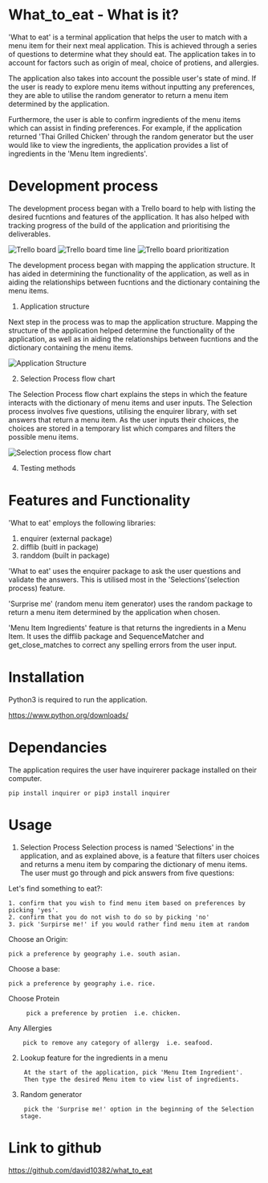 # What_to_eat - What is it?

'What to eat' is a terminal application that helps the user to match with a menu item for their next meal application. This is achieved through a series of questions to determine what they should eat. The application takes in to account for factors such as origin of meal, choice of protiens, and allergies. 

The application also takes into account the possible user's state of mind. If the user is ready to explore menu items without inputting any preferences, they are able to utilise the random generator to return a menu item determined by the application. 

Furthermore, the user is able to confirm ingredients of the menu items which can assist in finding preferences. For example, if the application returned 'Thai Grilled Chicken' through the random generator but the user would like to view the ingredients, the application provides a list of ingredients in the 'Menu Item ingredients'. 


# Development process

The development process began with a Trello board to help with listing the desired fucntions and features of the appllication. It has also helped with tracking progress of the build of the application and prioritising the deliverables.  
 
 ![Trello board](./images/Trello%20board%20for%20T1A3.png)
 ![Trello board time line](./images/Trello%20board%20time%20line.png)
 ![Trello board prioritization](./images/Trello%20board%20time%20line%20-%20priortisation.png)

The development process began with mapping the application structure. It has aided in determining the functionality of the application, as well as in aiding the relationships between fucntions and the dictionary containing the menu items. 

1. Application structure 

Next step in the process was to map the application structure. Mapping the structure of the application helped determine the functionality of the application, as well as in aiding the relationships between fucntions and the dictionary containing the menu items.

![Application Structure](./images/Application%20Strucutre%20Overview.drawio.png)

2. Selection Process flow chart 

The Selection Process flow chart explains the steps in which the feature interacts with the dictionary of menu items and user inputs. The Selection process involves five questions, utilising the enquirer library, with set answers that return a menu item. As the user inputs their choices, the choices are stored in a temporary list which compares and filters the possible menu items. 

![Selection process flow chart](./images/Selection%20Process%20flow%20chart.drawio.png)

4. Testing methods 

# Features and Functionality 
'What to eat' employs the following libraries:
1. enquirer (external package)
2. difflib (buitl in package)
3. randdom (built in package)

'What to eat' uses the enquirer package to ask the user questions and validate the answers. This is utilised most in the 'Selections'(selection process) feature. 

'Surprise me' (random menu item generator) uses the random package to return a menu item determined by the application when chosen.

'Menu Item Ingredients' feature is that returns the ingredients in a Menu Item. It uses the difflib package and SequenceMatcher and get_close_matches to correct any spelling errors from the user input.



# Installation

Python3 is required to run the application.

https://www.python.org/downloads/

# Dependancies

The application requires the user have  inquirerer package installed on their computer. 

``` pip install inquirer or pip3 install inquirer ```



# Usage

1. Selection Process 
    Selection process is named 'Selections' in the application, and as explained above, is a feature that filters user choices and returns a menu item by comparing the dictionary of menu items. The user must go through and pick answers from five questions:

Let's find something to eat?:

    1. confirm that you wish to find menu item based on preferences by picking 'yes'.
    2. confirm that you do not wish to do so by picking 'no'
    3. pick 'Surpirse me!' if you would rather find menu item at random

Choose an Origin:
         
    pick a preference by geography i.e. south asian.

Choose a base:
         
    pick a preference by geography i.e. rice.

Choose Protein

         pick a preference by protien  i.e. chicken.

Any Allergies

        pick to remove any category of allergy  i.e. seafood.

2. Lookup feature for the ingredients in a menu 

        At the start of the application, pick 'Menu Item Ingredient'.
        Then type the desired Menu item to view list of ingredients.

3. Random generator 

        pick the 'Surprise me!' option in the beginning of the Selection stage.

# Link to github 

https://github.com/david10382/what_to_eat